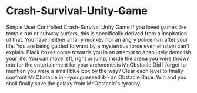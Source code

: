 # Crash-Survival-Unity-Game
Simple User Controlled Crash-Survival Unity Game
If you loved games like temple run or subway surfers, this is specifically derived from a inspiration of that.
You have neither a hairy monkey nor an angry policeman after your life.
You are being guided forward by a mysterious force even einstein can't explain. 
Black boxes come towards you in an attempt to absolutely demolish your life.
You can move left, right or jump, inside the arena you were thrown into for the entertainment for your archnemesis Mr.Obstacle
Did I forget to mention you were a small blue box by the way?
Clear each level to finally confront Mr.Obstacle in --you guessed it-- an Obstacle Race.
Win and you shall finally save the galaxy from Mr.Obstacle's tyranny.
